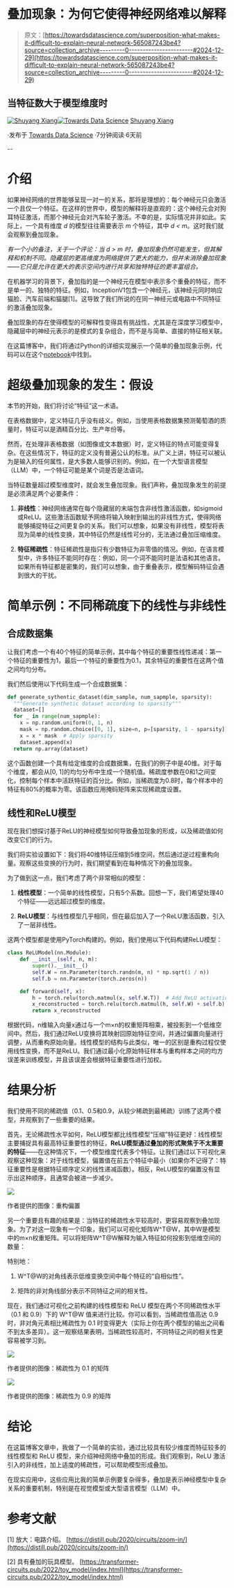 # 叠加现象：为何它使得神经网络难以解释

> 原文：[https://towardsdatascience.com/superposition-what-makes-it-difficult-to-explain-neural-network-565087243be4?source=collection_archive---------0-----------------------#2024-12-29](https://towardsdatascience.com/superposition-what-makes-it-difficult-to-explain-neural-network-565087243be4?source=collection_archive---------0-----------------------#2024-12-29)

## 当特征数大于模型维度时

[](https://medium.com/@vanillaxiangshuyang?source=post_page---byline--565087243be4--------------------------------)[![Shuyang Xiang](../Images/36a5fd18fd9b7b88cb41094f09b83882.png)](https://medium.com/@vanillaxiangshuyang?source=post_page---byline--565087243be4--------------------------------)[](https://towardsdatascience.com/?source=post_page---byline--565087243be4--------------------------------)[![Towards Data Science](../Images/a6ff2676ffcc0c7aad8aaf1d79379785.png)](https://towardsdatascience.com/?source=post_page---byline--565087243be4--------------------------------) [Shuyang Xiang](https://medium.com/@vanillaxiangshuyang?source=post_page---byline--565087243be4--------------------------------)

·发布于 [Towards Data Science](https://towardsdatascience.com/?source=post_page---byline--565087243be4--------------------------------) ·7分钟阅读·6天前

--

# 介绍

如果神经网络的世界能够呈现一对一的关系，那将是理想的：每个神经元只会激活一个且仅一个特征。在这样的世界中，模型的解释将是直观的：这个神经元会对狗耳特征激活，而那个神经元会对汽车轮子激活。不幸的是，实际情况并非如此。实际上，一个具有维度 *d* 的模型往往需要表示 *m* 个特征，其中 *d < m*。这时我们就会观察到叠加现象。

*有一个小的备注，关于一个评论：当 d > m 时，叠加现象仍然可能发生，但其解释和机制不同。隐藏层的更高维度为网络提供了更大的能力，但并未消除叠加现象——它只是允许在更大的表示空间内进行共享和独特特征的更丰富组合。*

在机器学习的背景下，叠加指的是一个神经元在模型中表示多个重叠的特征，而不是单一的、独特的特征。例如，InceptionV1包含一个神经元，该神经元同时响应猫脸、汽车前端和猫腿[1]。这导致了我们所说的在同一神经元或电路中不同特征的激活叠加现象。

叠加现象的存在使得模型的可解释性变得具有挑战性，尤其是在深度学习模型中，隐藏层中的神经元表示的是模式的复杂组合，而不是与简单、直接的特征相关联。

在这篇博客中，我们将通过Python的详细实现展示一个简单的叠加现象示例，代码可以在这个[notebook](https://colab.research.google.com/drive/1WXHfWOjFBLN8T6E6QfkvsJ2v7ZoLY3qK#scrollTo=PAqPr42lwzVX)中找到。

# 超级叠加现象的发生：假设

本节的开始，我们将讨论“特征”这一术语。

在表格数据中，定义特征几乎没有歧义。例如，当使用表格数据集预测葡萄酒的质量时，特征可以是酒精百分比、生产年份等。

然而，在处理非表格数据（如图像或文本数据）时，定义特征的特点可能变得复杂。在这些情况下，特征的定义没有普遍公认的标准。从广义上讲，特征可以被认为是输入的任何属性，是大多数人能够识别的。例如，在一个大型语言模型（LLM）中，一个特征可能是某个词是否是法语词。

当特征数量超过模型维度时，就会发生叠加现象。我们声称，叠加现象发生的前提是必须满足两个必要条件：

1.  **非线性**：神经网络通常在每个隐藏层的末端包含非线性激活函数，如sigmoid或ReLU。这些激活函数赋予网络将输入映射到输出的非线性方式，使得网络能够捕捉特征之间更复杂的关系。我们可以想象，如果没有非线性，模型将表现为简单的线性变换，其中特征仍然是线性可分的，无法通过叠加压缩维度。

1.  **特征稀疏性**：特征稀疏性是指只有少数特征为非零值的情况。例如，在语言模型中，许多特征不能同时存在：例如，同一个词不能同时是法语和其他语言。如果所有特征都是密集的，我们可以想象，由于重叠表示，模型解码特征会遇到很大的干扰。

# 简单示例：不同稀疏度下的线性与非线性

## 合成数据集

让我们考虑一个有40个特征的简单示例，其中每个特征的重要性线性递减：第一个特征的重要性为1，最后一个特征的重要性为0.1，其余特征的重要性在这两个值之间均匀分布。

我们然后使用以下代码生成一个合成数据集：

```py
def generate_sythentic_dataset(dim_sample, num_sapmple, sparsity): 
  """Generate synthetic dataset according to sparsity"""
  dataset=[]
  for _ in range(num_sapmple): 
    x = np.random.uniform(0, 1, n)
    mask = np.random.choice([0, 1], size=n, p=[sparsity, 1 - sparsity])
    x = x * mask  # Apply sparsity
    dataset.append(x)
  return np.array(dataset)
```

这个函数创建一个具有给定维度的合成数据集，在我们的例子中是40维。对于每个维度，都会从[0, 1]的均匀分布中生成一个随机值。稀疏度参数在0和1之间变化，控制每个样本中活跃特征的百分比。例如，当稀疏度为0.8时，每个样本中的特征有80%的概率为零。该函数应用掩码矩阵来实现稀疏度设置。

## 线性和ReLU模型

现在我们想探讨基于ReLU的神经模型如何导致叠加现象的形成，以及稀疏值如何改变它们的行为。

我们将实验设置如下：我们将40维特征压缩到5维空间，然后通过逆过程重构向量。观察这些变换的行为时，我们期望看到在每种情况下的叠加现象。

为了做到这一点，我们考虑了两个非常相似的模型：

1.  **线性模型**：一个简单的线性模型，只有5个系数。回想一下，我们希望处理40个特征——远远超过模型的维度。

1.  **ReLU模型**：与线性模型几乎相同，但在最后加入了一个ReLU激活函数，引入了一层非线性。

这两个模型都是使用PyTorch构建的。例如，我们使用以下代码构建ReLU模型：

```py
class ReLUModel(nn.Module):
    def __init__(self, n, m):
        super().__init__()
        self.W = nn.Parameter(torch.randn(m, n) * np.sqrt(1 / n))
        self.b = nn.Parameter(torch.zeros(n))

    def forward(self, x):
        h = torch.relu(torch.matmul(x, self.W.T))  # Add ReLU activation: x (batch, n) * W.T (n, m) -> h (batch, m)
        x_reconstructed = torch.relu(torch.matmul(h, self.W) + self.b)  # Reconstruction with ReLU
        return x_reconstructed 
```

根据代码，n维输入向量x通过与一个m×n的权重矩阵相乘，被投影到一个低维空间中。然后，我们通过ReLU变换将其映射回原始特征空间，并通过偏置向量进行调整，从而重构原始向量。线性模型的结构与此类似，唯一的区别是重构过程仅使用线性变换，而不是ReLU。我们通过最小化原始特征样本与重构样本之间的均方误差来训练模型，并且该误差会根据特征重要性进行加权。

# 结果分析

我们使用不同的稀疏值（0.1、0.5和0.9，从较少稀疏到最稀疏）训练了这两个模型，并观察到了一些重要的结果。

首先，无论稀疏性水平如何，ReLU模型都比线性模型“压缩”特征更好：线性模型主要捕捉具有最高特征重要性的特征，**ReLU模型通过叠加的形式聚焦于不太重要的特征**——在这种情况下，一个模型维度代表多个特征。让我们通过以下可视化来观察这种现象：对于线性模型，偏置值在前五个特征中最小（如果你不记得了：特征重要性是根据特征顺序定义的线性递减函数）。相反，ReLU模型的偏置没有显示出这种顺序，且通常会被进一步减少。

![](../Images/89aa16c3c4a92fafd8b191a5453c8e4d.png)

作者提供的图像：重构偏置

另一个重要且有趣的结果是：当特征的稀疏性水平较高时，更容易观察到叠加现象。为了对这一现象有一个印象，我们可以可视化矩阵W^T@W，其中W是模型中的m×n权重矩阵。可以将矩阵W^T@W解释为输入特征如何投影到低维空间的数量：

特别地：

1.  W^T@W的对角线表示低维变换空间中每个特征的“自相似性”。

1.  矩阵的非对角线部分表示不同特征之间的相关性。

现在，我们通过可视化之前构建的线性模型和 ReLU 模型在两个不同稀疏性水平（0.1 和 0.9）下的 W^T@W 值来进行比较。你可以看到，当稀疏性值高达 0.9 时，非对角元素相比稀疏性为 0.1 时变得更大（实际上你在两个模型的输出之间看不到太多差异）。这一观察结果表明，当稀疏性较高时，不同特征之间的相关性更容易被学习到。

![](../Images/43cb05a515e34ec6a6c5dce3c5040edb.png)

作者提供的图像：稀疏性为 0.1 的矩阵

![](../Images/657c391ae68846fcb240c7a2e1e79c9f.png)

作者提供的图像：稀疏性为 0.9 的矩阵

# 结论

在这篇博客文章中，我做了一个简单的实验，通过比较具有较少维度而特征较多的线性模型和 ReLU 模型，来介绍神经网络中叠加的形成。我们观察到，ReLU 激活引入的非线性，加上适度的稀疏性，可以帮助模型形成叠加。

在现实应用中，这些应用比我的简单示例要复杂得多，叠加是表示神经模型中复杂关系的重要机制，特别是在视觉模型或大型语言模型（LLM）中。

# 参考文献

[1] 放大：电路介绍。 [https://distill.pub/2020/circuits/zoom-in/](https://distill.pub/2020/circuits/zoom-in/)

[2] 具有叠加的玩具模型。 [https://transformer-circuits.pub/2022/toy_model/index.html](https://transformer-circuits.pub/2022/toy_model/index.html)
